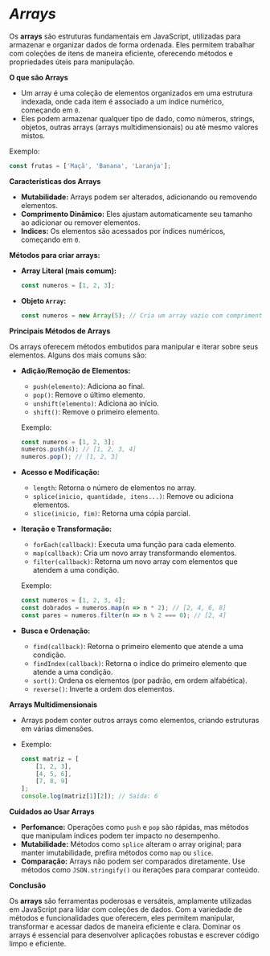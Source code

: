 # ***Arrays***

Os **arrays** são estruturas fundamentais em JavaScript, utilizadas para armazenar e organizar dados de forma ordenada. Eles permitem trabalhar com coleções de itens de maneira eficiente, oferecendo métodos e propriedades úteis para manipulação.

**O que são Arrays**

- Um array é uma coleção de elementos organizados em uma estrutura indexada, onde cada item é associado a um índice numérico, começando em `0`.
- Eles podem armazenar qualquer tipo de dado, como números, strings, objetos, outras arrays (arrays multidimensionais) ou até mesmo valores mistos.

Exemplo:

```jsx
const frutas = ['Maçã', 'Banana', 'Laranja'];
```

**Características dos Arrays**

- **Mutabilidade:** Arrays podem ser alterados, adicionando ou removendo elementos.
- **Comprimento Dinâmico:** Eles ajustam automaticamente seu tamanho ao adicionar ou remover elementos.
- **Indices:** Os elementos são acessados por índices numéricos, começando em `0`.

**Métodos para criar arrays:**

- **Array Literal (mais comum):**
    
    ```jsx
    const numeros = [1, 2, 3];
    ```
    
- **Objeto `Array`:**
    
    ```jsx
    const numeros = new Array(5); // Cria um array vazio com comprimento 5
    ```
    

**Principais Métodos de Arrays**

Os arrays oferecem métodos embutidos para manipular e iterar sobre seus elementos. Alguns dos mais comuns são:

- **Adição/Remoção de Elementos:**
    - `push(elemento)`: Adiciona ao final.
    - `pop()`: Remove o último elemento.
    - `unshift(elemento)`: Adiciona ao início.
    - `shift()`: Remove o primeiro elemento.
    
    Exemplo:
    
    ```jsx
    const numeros = [1, 2, 3];
    numeros.push(4); // [1, 2, 3, 4]
    numeros.pop(); // [1, 2, 3]
    ```
    
- **Acesso e Modificação:**
    - `length`: Retorna o número de elementos no array.
    - `splice(inicio, quantidade, itens...)`: Remove ou adiciona elementos.
    - `slice(inicio, fim)`: Retorna uma cópia parcial.
- **Iteração e Transformação:**
    - `forEach(callback)`: Executa uma função para cada elemento.
    - `map(callback)`: Cria um novo array transformando elementos.
    - `filter(callback)`: Retorna um novo array com elementos que atendem a uma condição.
    
    Exemplo:
    
    ```jsx
    const numeros = [1, 2, 3, 4];
    const dobrados = numeros.map(n => n * 2); // [2, 4, 6, 8]
    const pares = numeros.filter(n => n % 2 === 0); // [2, 4]
    ```
    
- **Busca e Ordenação:**
    - `find(callback)`: Retorna o primeiro elemento que atende a uma condição.
    - `findIndex(callback)`: Retorna o índice do primeiro elemento que atende a uma condição.
    - `sort()`: Ordena os elementos (por padrão, em ordem alfabética).
    - `reverse()`: Inverte a ordem dos elementos.

**Arrays Multidimensionais**

- Arrays podem conter outros arrays como elementos, criando estruturas em várias dimensões.
- Exemplo:
    
    ```jsx
    const matriz = [
        [1, 2, 3],
        [4, 5, 6],
        [7, 8, 9]
    ];
    console.log(matriz[1][2]); // Saída: 6
    ```
    

**Cuidados ao Usar Arrays**

- **Perfomance:** Operações como `push` e `pop` são rápidas, mas métodos que manipulam índices podem ter impacto no desempenho.
- **Mutabilidade:** Métodos como `splice` alteram o array original; para manter imutabilidade, prefira métodos como `map` ou `slice`.
- **Comparação:** Arrays não podem ser comparados diretamente. Use métodos como `JSON.stringify()` ou iterações para comparar conteúdo.

**Conclusão**

Os **arrays** são ferramentas poderosas e versáteis, amplamente utilizadas em JavaScript para lidar com coleções de dados. Com a variedade de métodos e funcionalidades que oferecem, eles permitem manipular, transformar e acessar dados de maneira eficiente e clara. Dominar os arrays é essencial para desenvolver aplicações robustas e escrever código limpo e eficiente.